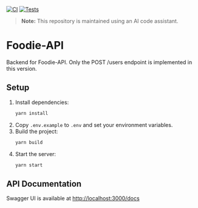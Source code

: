 [![CI](https://github.com/malyalavenu/foodie-API/actions/workflows/ci.yml/badge.svg?branch=main)](https://github.com/malyalavenu/foodie-API/actions/workflows/ci.yml)
[![Tests](https://github.com/malyalavenu/foodie-API/actions/workflows/ci.yml/badge.svg?branch=main&event=push)](https://github.com/malyalavenu/foodie-API/actions/workflows/ci.yml)

> **Note:** This repository is maintained using an AI code assistant.

# Foodie-API

Backend for Foodie-API. Only the POST /users endpoint is implemented in this version.

## Setup

1. Install dependencies:
   ```sh
   yarn install
   ```
2. Copy `.env.example` to `.env` and set your environment variables.
3. Build the project:
   ```sh
   yarn build
   ```
4. Start the server:
   ```sh
   yarn start
   ```

## API Documentation

Swagger UI is available at [http://localhost:3000/docs](http://localhost:3000/docs)
